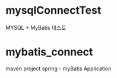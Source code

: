 # mysqlConnectTest
 MYSQL + MyBatis 테스트 

# mybatis_connect 
 maven project 
  spring - myBatis  Application
